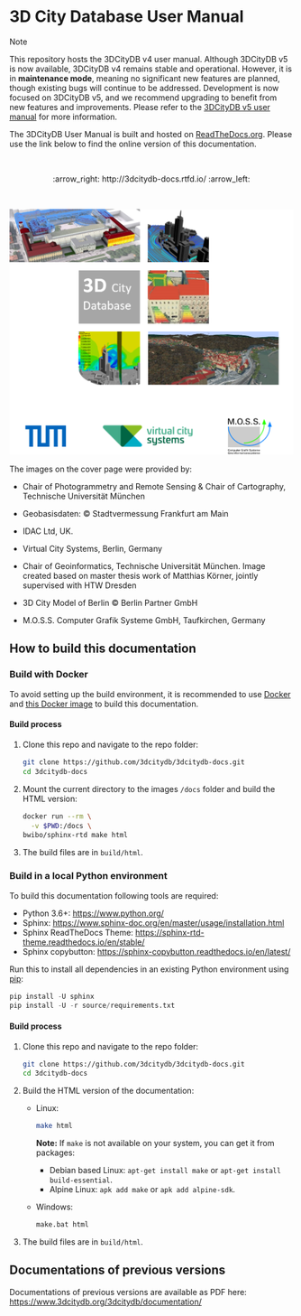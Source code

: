 # 3D City Database User Manual

> [!NOTE]
> This repository hosts the 3DCityDB v4 user manual. Although 3DCityDB v5 is now available, 3DCityDB v4
> remains stable and operational. However, it is in **maintenance mode**, meaning no significant new features are
> planned, though existing bugs will continue to be addressed. Development is now focused on 3DCityDB v5, and we recommend
> upgrading to benefit from new features and improvements. Please refer to the [3DCityDB v5 user manual](https://3dcitydb.github.io/3dcitydb-mkdocs/)
> for more information.

The 3DCityDB User Manual is built and hosted on [ReadTheDocs.org](https://readthedocs.org).
Please use the link below to find the online version of this documentation.

<br/>
<p align="center">:arrow_right: http://3dcitydb-docs.rtfd.io/ :arrow_left:</p>
<br/>

![cover_image](source/media/cover_image.png)

The images on the cover page were provided by:

- Chair of Photogrammetry and Remote Sensing & Chair of Cartography, Technische Universität München

- Geobasisdaten: © Stadtvermessung Frankfurt am Main

- IDAC Ltd, UK.

- Virtual City Systems, Berlin, Germany

- Chair of Geoinformatics, Technische Universität München. Image created based on master thesis work of Matthias Körner, jointly supervised with HTW Dresden

- 3D City Model of Berlin © Berlin Partner GmbH

- M.O.S.S. Computer Grafik Systeme GmbH, Taufkirchen, Germany

## How to build this documentation

### Build with Docker

To avoid setting up the build environment, it is recommended to use [Docker](https://docs.docker.com/get-docker/)
and [this Docker image](https://github.com/BWibo/sphinx-rtd-docker) to build this documentation.

#### Build process

1. Clone this repo and navigate to the repo folder:

   ```bash
   git clone https://github.com/3dcitydb/3dcitydb-docs.git
   cd 3dcitydb-docs
   ```

2. Mount the current directory to the images `/docs` folder and build the HTML version:

    ```bash
    docker run --rm \
      -v $PWD:/docs \
    bwibo/sphinx-rtd make html
    ```

3. The build files are in `build/html`.

### Build in a local Python environment

To build this documentation following tools are required:

- Python 3.6+: <https://www.python.org/>
- Sphinx: <https://www.sphinx-doc.org/en/master/usage/installation.html>
- Sphinx ReadTheDocs Theme: <https://sphinx-rtd-theme.readthedocs.io/en/stable/>
- Sphinx copybutton: <https://sphinx-copybutton.readthedocs.io/en/latest/>

Run this to install all dependencies in an existing Python environment using
[pip](https://packaging.python.org/tutorials/installing-packages/https://packaging.python.org/tutorials/installing-packages/):

```python
pip install -U sphinx
pip install -U -r source/requirements.txt
```

#### Build process

1. Clone this repo and navigate to the repo folder:

   ```bash
   git clone https://github.com/3dcitydb/3dcitydb-docs.git
   cd 3dcitydb-docs
   ```

2. Build the HTML version of the documentation:

   - Linux:

      ```bash
      make html
      ```

      **Note:** If `make` is not available on your system, you can get it from
      packages:

        - Debian based Linux: `apt-get install make` or `apt-get install build-essential`.
        - Alpine Linux: `apk add make` or `apk add alpine-sdk`.

   - Windows:

      ```cmd
      make.bat html
      ```

3. The build files are in `build/html`.

## Documentations of previous versions

Documentations of previous versions are available as PDF here:
<https://www.3dcitydb.org/3dcitydb/documentation/>
